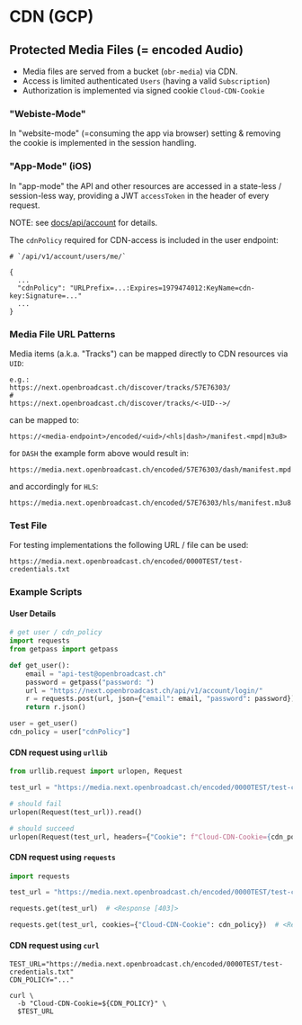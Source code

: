 # CDN (GCP)

## Protected Media Files (= encoded Audio)

- Media files are served from a bucket (`obr-media`) via CDN.
- Access is limited authenticated `Users` (having a valid `Subscription`)
- Authorization is implemented via signed cookie `Cloud-CDN-Cookie`


### "Webiste-Mode"

In "website-mode" (=consuming the app via browser) setting & removing the cookie is implemented in the session handling.


### "App-Mode" (iOS)

In "app-mode" the API and other resources are accessed in a state-less / session-less way, providing a JWT 
`accessToken` in the header of every request.

NOTE: see [docs/api/account](../api/account.md) for details.

The `cdnPolicy` required for CDN-access is included in the user endpoint:  

```
# `/api/v1/account/users/me/`

{
  ...
  "cdnPolicy": "URLPrefix=...:Expires=1979474012:KeyName=cdn-key:Signature=..."
  ...
}
```


### Media File URL Patterns

Media items (a.k.a. "Tracks") can be mapped directly to CDN resources via `UID`:

```
e.g.: 
https://next.openbroadcast.ch/discover/tracks/57E76303/
#
https://next.openbroadcast.ch/discover/tracks/<-UID-->/
```

can be mapped to:

```
https://<media-endpoint>/encoded/<uid>/<hls|dash>/manifest.<mpd|m3u8>
```

for `DASH` the example form above would result in:

```
https://media.next.openbroadcast.ch/encoded/57E76303/dash/manifest.mpd
```

and accordingly for `HLS`:

```
https://media.next.openbroadcast.ch/encoded/57E76303/hls/manifest.m3u8
```


### Test File

For testing implementations the following URL / file can be used:

```
https://media.next.openbroadcast.ch/encoded/0000TEST/test-credentials.txt
```


### Example Scripts

#### User Details

```python
# get user / cdn_policy
import requests
from getpass import getpass

def get_user():
    email = "api-test@openbroadcast.ch"
    password = getpass("password: ")
    url = "https://next.openbroadcast.ch/api/v1/account/login/"
    r = requests.post(url, json={"email": email, "password": password})
    return r.json()

user = get_user()
cdn_policy = user["cdnPolicy"]
```

#### CDN request using `urllib`

```python
from urllib.request import urlopen, Request

test_url = "https://media.next.openbroadcast.ch/encoded/0000TEST/test-credentials.txt"

# should fail
urlopen(Request(test_url)).read()

# should succeed
urlopen(Request(test_url, headers={"Cookie": f"Cloud-CDN-Cookie={cdn_policy}"})).read()
```

#### CDN request using `requests`

```python
import requests

test_url = "https://media.next.openbroadcast.ch/encoded/0000TEST/test-credentials.txt"

requests.get(test_url)  # <Response [403]>

requests.get(test_url, cookies={"Cloud-CDN-Cookie": cdn_policy})  # <Response [200]>
```


#### CDN request using `curl`

```shell
TEST_URL="https://media.next.openbroadcast.ch/encoded/0000TEST/test-credentials.txt"
CDN_POLICY="..."

curl \
  -b "Cloud-CDN-Cookie=${CDN_POLICY}" \
  $TEST_URL

```